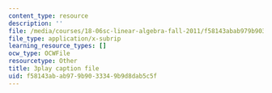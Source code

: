 ```yaml
---
content_type: resource
description: ''
file: /media/courses/18-06sc-linear-algebra-fall-2011/f58143abab979b9033349b9d8dab5c5f_cdZnhQjJu4I.srt
file_type: application/x-subrip
learning_resource_types: []
ocw_type: OCWFile
resourcetype: Other
title: 3play caption file
uid: f58143ab-ab97-9b90-3334-9b9d8dab5c5f
---
```

